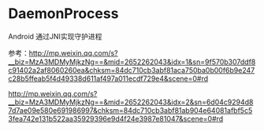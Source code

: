 # DaemonProcess
Android 通过JNI实现守护进程

参考：http://mp.weixin.qq.com/s?__biz=MzA3MDMyMjkzNg==&mid=2652262043&idx=1&sn=9f570b307ddf8c91402a2af8060260ea&chksm=84dc710cb3abf81aca750ba0b00f6b9e247c28b5ffeab5f4d49338d611af497a011ecdf729e4&scene=0#rd

http://mp.weixin.qq.com/s?__biz=MzA3MDMyMjkzNg==&mid=2652262043&idx=2&sn=6d04c9294d87d7ae09e580e691986997&chksm=84dc710cb3abf81ab904e64081afbf5c53fea742e131b522aa35929396e9d4f24e3987e81047&scene=0#rd
